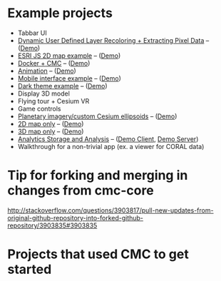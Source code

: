 # Example projects

* Tabbar UI
* [Dynamic User Defined Layer Recoloring + Extracting Pixel Data](https://podaac-git.jpl.nasa.gov:8443/cmc/cmc-tile-data-extraction) – ([Demo](http://graywhale:49170/))
* [ESRI JS 2D map example](https://podaac-git.jpl.nasa.gov:8443/cmc/cmc-example-arcgisjs) – ([Demo](http://graywhale:49169/))
* [Docker + CMC](https://podaac-git.jpl.nasa.gov:8443/cmc/cmc-example-docker) – ([Demo](http://graywhale:49160/))
* [Animation](https://podaac-git.jpl.nasa.gov:8443/cmc/cmc-animation) – ([Demo](http://graywhale:49165/))
* [Mobile interface example](https://github.jpl.nasa.gov/CommonMappingClient/cmc-example-mobile) – ([Demo](https://github.jpl.nasa.gov/pages/CommonMappingClient/cmc-example-mobile/branches/master/))
* [Dark theme example](https://podaac-git.jpl.nasa.gov:8443/cmc/cmc-example-dark-theme) – ([Demo](http://graywhale:49166/))
* Display 3D model
* Flying tour + Cesium VR
* Game controls
* [Planetary imagery/custom Cesium ellipsoids](https://podaac-git.jpl.nasa.gov:8443/cmc/cmc-example-planetary) – ([Demo](http://graywhale:49164/))
* [2D map only](https://podaac-git.jpl.nasa.gov:8443/cmc/cmc-example-2D-only) – ([Demo](http://graywhale:49167/))
* [3D map only](https://podaac-git.jpl.nasa.gov:8443/cmc/cmc-example-3D-only) – ([Demo](http://graywhale:49168/))
* [Analytics Storage and Analysis](https://podaac-git.jpl.nasa.gov:8443/cmc/cmc-example-analytics) – ([Demo Client](http://graywhale:49161/), [Demo Server](http://graywhale:49162/))
* Walkthrough for a non-trivial app (ex. a viewer for CORAL data)

# Tip for forking and merging in changes from cmc-core
http://stackoverflow.com/questions/3903817/pull-new-updates-from-original-github-repository-into-forked-github-repository/3903835#3903835

# Projects that used CMC to get started
